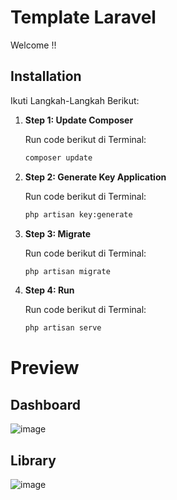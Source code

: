 # Template Laravel

Welcome !!

## Installation

Ikuti Langkah-Langkah Berikut:

1. **Step 1: Update Composer**
   
   Run code berikut di Terminal:

   ```bash
   composer update
   ```
2. **Step 2: Generate Key Application**
   
   Run code berikut di Terminal:

   ```bash
   php artisan key:generate
   ```
3. **Step 3: Migrate**
   
   Run code berikut di Terminal:

   ```bash
   php artisan migrate
   ```
4. **Step 4: Run**
   
   Run code berikut di Terminal:

   ```bash
   php artisan serve
   ```
# Preview
## **Dashboard**
![image](https://github.com/uzaannnnnn/Template-Laravel/assets/134914904/fd08ec67-bc79-4e41-8eda-8d78f0925b83)

## **Library**
![image](https://github.com/uzaannnnnn/Template-Laravel/assets/134914904/9a3477f0-293b-4276-89f5-fed426ac6cbe)




